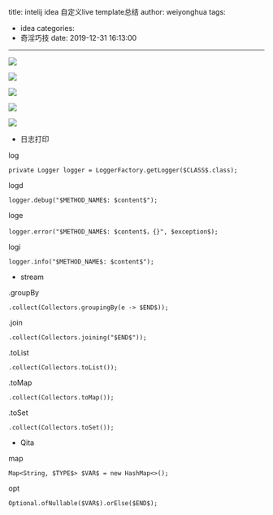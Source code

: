 title: intelij idea 自定义live template总结
author: weiyonghua
tags:
  - idea
categories:
  - 奇淫巧技
date: 2019-12-31 16:13:00
---
![](https://oscimg.oschina.net/oscnet/3e8565df04a0dc263cdb70e136fc2099ea6.jpg)

![](https://oscimg.oschina.net/oscnet/98acf6b664c5ee659e09668977b4602a4b8.jpg)

![](https://oscimg.oschina.net/oscnet/1f68b6a6bc5e8778406c45f409d578db167.jpg)

![](https://oscimg.oschina.net/oscnet/fb89692c89b6781250d990099aa719a2956.jpg)

![](https://oscimg.oschina.net/oscnet/c34d0d06d15d55c9864fd999cfe245da532.jpg)

- 日志打印

log

    private Logger logger = LoggerFactory.getLogger($CLASS$.class);

logd

    logger.debug("$METHOD_NAME$: $content$");

loge

    logger.error("$METHOD_NAME$: $content$，{}", $exception$);

logi

    logger.info("$METHOD_NAME$: $content$");

- stream

.groupBy

    .collect(Collectors.groupingBy(e -> $END$));

.join

    .collect(Collectors.joining("$END$"));

.toList

    .collect(Collectors.toList());

.toMap

    .collect(Collectors.toMap());

.toSet

    .collect(Collectors.toSet());

- Qita

map

    Map<String, $TYPE$> $VAR$ = new HashMap<>();

opt

    Optional.ofNullable($VAR$).orElse($END$);